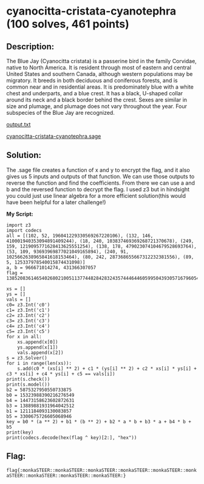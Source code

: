 # cyanocitta-cristata-cyanotephra (100 solves, 461 points)

## Description:
The Blue Jay (Cyanocitta cristata) is a passerine bird in the family Corvidae, native to North America. It is resident through most of eastern and central United States and southern Canada, although western populations may be migratory. It breeds in both deciduous and coniferous forests, and is common near and in residential areas. It is predominately blue with a white chest and underparts, and a blue crest. It has a black, U-shaped collar around its neck and a black border behind the crest. Sexes are similar in size and plumage, and plumage does not vary throughout the year. Four subspecies of the Blue Jay are recognized.

[output.txt](output.txt)

[cyanocitta-cristata-cyanotephra.sage](cyanocitta-cristata-cyanotephra.sage)

## Solution:
The .sage file creates a function of x and y to encrypt the flag, and it also gives us 5 inputs and outputs of that function. We can use those outputs to reverse the function and find the coefficients. From there we can use a and b and the reversed function to decrypt the flag. I used z3 but in hindsight you could just use linear algebra for a more efficient solution(this would have been helpful for a later challenge!)

**My Script:**

```python3
import z3
import codecs
all = [(102, 52, 196041229330569267220106), (132, 146, 410001940353094891409244), (18, 240, 103837469369268721370678), (249, 159, 1219095771628413625551254), (138, 178, 479023074104679528693764), (53, 109, 93693969877021049165894), (240, 91, 1025662638965841618153464), (80, 242, 287368655667312232381556), (89, 5, 125337978540015874431098)]
a, b = 966671014274, 431366307057
flag = 13852083614654026802100511377448284283243574446446059950439305716796054617705512658466627498983053935182292560386927855123180764079265426550919872138321924454925808615635580838623379370137115050380226108825021474681966792462276436879925108632413161056194128895629727670635129

xs = []
ys = []
vals = []
c0= z3.Int('c0')
c1= z3.Int('c1')
c2= z3.Int('c2')
c3= z3.Int('c3')
c4= z3.Int('c4')
c5= z3.Int('c5')
for x in all:
    xs.append(x[0])
    ys.append(x[1])
    vals.append(x[2])
s = z3.Solver()
for i in range(len(xs)):
    s.add(c0 * (xs[i] ** 2) + c1 * (ys[i] ** 2) + c2 * xs[i] * ys[i] + c3 * xs[i] + c4 * ys[i] + c5 == vals[i])
print(s.check())
print(s.model())
b2 = 5875327950550733875
b0 = 15323988390216276549
b4 = 14473158623602872631
b3 = 13889881931964042512
b1 = 1211184093130083857
b5 = 3300675726605068946
key = b0 * (a ** 2) + b1 * (b ** 2) + b2 * a * b + b3 * a + b4 * b + b5
print(key)
print(codecs.decode(hex(flag ^ key)[2:], "hex"))
```

## Flag:
`flag{:monkaSTEER::monkaSTEER::monkaSTEER::monkaSTEER::monkaSTEER::monkaSTEER::monkaSTEER::monkaSTEER::monkaSTEER:}`

